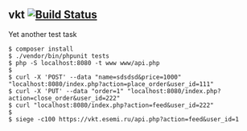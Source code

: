 vkt [![Build Status](https://travis-ci.org/esemi/vkt.svg?branch=master)](https://travis-ci.org/esemi/vkt)
---
Yet another test task


```
$ composer install
$ ./vendor/bin/phpunit tests
$ php -S localhost:8080 -t www www/api.php
$
$ curl -X 'POST' --data "name=sdsdsd&price=1000" "localhost:8080/index.php?action=place_order&user_id=111"
$ curl -X 'PUT' --data "order=1" "localhost:8080/index.php?action=close_order&user_id=222"
$ curl "localhost:8080/index.php?action=feed&user_id=222"
$
$ siege -c100 https://vkt.esemi.ru/api.php?action=feed&user_id=1
```
